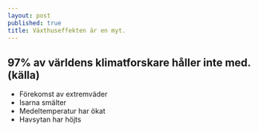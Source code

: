 ```yaml
---
layout: post
published: true
title: Växthuseffekten är en myt.
---
```


## 97% av världens klimatforskare håller inte med. (källa)

- Förekomst av extremväder
- Isarna smälter
- Medeltemperatur har ökat
- Havsytan har höjts
